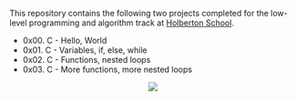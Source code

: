 This repository contains the following two projects completed for the low-level programming and algorithm track at [Holberton School](https://www.holbertonschool.com/).

* 0x00. C - Hello, World
* 0x01. C - Variables, if, else, while
* 0x02. C - Functions, nested loops
* 0x03. C - More functions, more nested loops

<p align="center">
  <img src="http://www.holbertonschool.com/holberton-logo.png">
</p>
